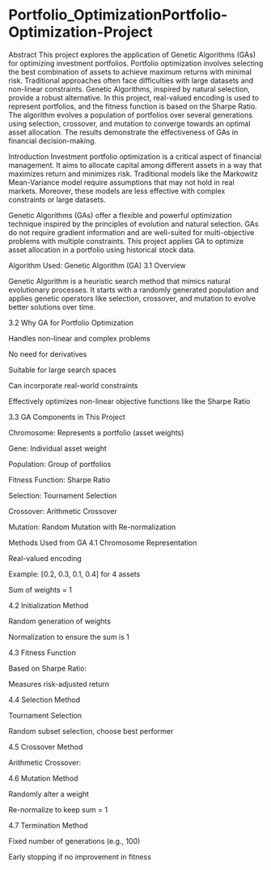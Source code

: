 # Portfolio_OptimizationPortfolio-Optimization-Project
Abstract
This project explores the application of Genetic Algorithms (GAs) for optimizing investment portfolios. Portfolio optimization involves selecting the best combination of assets to achieve maximum returns with minimal risk. Traditional approaches often face difficulties with large datasets and non-linear constraints. Genetic Algorithms, inspired by natural selection, provide a robust alternative. In this project, real-valued encoding is used to represent portfolios, and the fitness function is based on the Sharpe Ratio. The algorithm evolves a population of portfolios over several generations using selection, crossover, and mutation to converge towards an optimal asset allocation. The results demonstrate the effectiveness of GAs in financial decision-making.

Introduction
Investment portfolio optimization is a critical aspect of financial management. It aims to allocate capital among different assets in a way that maximizes return and minimizes risk. Traditional models like the Markowitz Mean-Variance model require assumptions that may not hold in real markets. Moreover, these models are less effective with complex constraints or large datasets.

Genetic Algorithms (GAs) offer a flexible and powerful optimization technique inspired by the principles of evolution and natural selection. GAs do not require gradient information and are well-suited for multi-objective problems with multiple constraints. This project applies GA to optimize asset allocation in a portfolio using historical stock data.

Algorithm Used: Genetic Algorithm (GA)
3.1 Overview

Genetic Algorithm is a heuristic search method that mimics natural evolutionary processes. It starts with a randomly generated population and applies genetic operators like selection, crossover, and mutation to evolve better solutions over time.

3.2 Why GA for Portfolio Optimization

Handles non-linear and complex problems

No need for derivatives

Suitable for large search spaces

Can incorporate real-world constraints

Effectively optimizes non-linear objective functions like the Sharpe Ratio

3.3 GA Components in This Project

Chromosome: Represents a portfolio (asset weights)

Gene: Individual asset weight

Population: Group of portfolios

Fitness Function: Sharpe Ratio

Selection: Tournament Selection

Crossover: Arithmetic Crossover

Mutation: Random Mutation with Re-normalization

Methods Used from GA
4.1 Chromosome Representation

Real-valued encoding

Example: [0.2, 0.3, 0.1, 0.4] for 4 assets

Sum of weights = 1

4.2 Initialization Method

Random generation of weights

Normalization to ensure the sum is 1

4.3 Fitness Function

Based on Sharpe Ratio:

Measures risk-adjusted return

4.4 Selection Method

Tournament Selection

Random subset selection, choose best performer

4.5 Crossover Method

Arithmetic Crossover:

4.6 Mutation Method

Randomly alter a weight

Re-normalize to keep sum = 1

4.7 Termination Method

Fixed number of generations (e.g., 100)

Early stopping if no improvement in fitness
